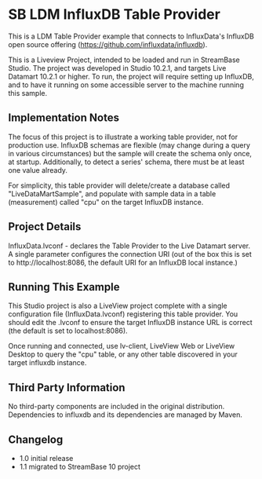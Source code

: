 # SB LDM InfluxDB Table Provider

This is a LDM Table Provider example that connects to InfluxData's InfluxDB open source offering (https://github.com/influxdata/influxdb).

This is a Liveview Project, intended to be loaded and run in StreamBase Studio.
The project was developed in Studio 10.2.1, and targets Live Datamart 10.2.1 or higher.
To run, the project will require setting up InfluxDB, and to have it running on some accessible server to the machine
running this sample.


## Implementation Notes

The focus of this project is to illustrate a working table provider, not for production use. 
InfluxDB schemas are flexible (may change during a query in various circumstances) but the sample will create the schema
only once, at startup. Additionally, to detect a series' schema, there must be at least one value already.

For simplicity, this table provider will delete/create a database called "LiveDataMartSample", and populate with sample data in
a table (measurement) called "cpu" on the target InfluxDB instance.


## Project Details

InfluxData.lvconf - declares the Table Provider to the Live Datamart server. A single parameter configures the connection URI
                    (out of the box this is set to http://localhost:8086, the default URI for an InfluxDB local instance.)
                    

## Running This Example

This Studio project is also a LiveView project complete with a single configuration file (InfluxData.lvconf) registering
this table provider. You should edit the .lvconf to ensure the target InfluxDB instance URL is correct (the default
is set to localhost:8086).

Once running and connected, use lv-client, LiveView Web or LiveView Desktop to query the "cpu" table, or any
 other table discovered in your target influxdb instance.
 
 
 
## Third Party Information

No third-party components are included in the original distribution. Dependencies to influxdb and its dependencies
are managed by Maven.


## Changelog

* 1.0    initial release
* 1.1    migrated to StreamBase 10 project
